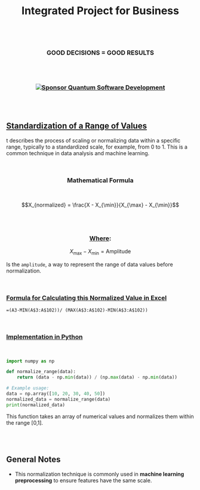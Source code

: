 <br>

# <p align="center"> Integrated Project for Business

<br><br>

### <p align="center"> GOOD DECISIONS = GOOD RESULTS

<br><br>

### <p align="center"> [![Sponsor Quantum Software Development](https://img.shields.io/badge/Sponsor-Quantum%20Software%20Development-brightgreen?logo=GitHub)](https://github.com/sponsors/Quantum-Software-Development)

<br><br>

## [Standardization of a Range of Values]()

t describes the process of scaling or normalizing data within a specific range, typically to a standardized scale, for example, from 0 to 1. This is a common technique in data analysis and machine learning.

<br>

###  <p align="center"> **Mathematical Formula**

<br>

$$X_{normalized} = \frac{X - X_{\min}}{X_{\max} - X_{\min}}$$

<br><br>

### <p align="center"> [Where]():

 $$X_{\max} - X_{\min} = \text{Amplitude}$$ 

 Is the `amplitude`, a way to represent the range of data values before normalization.

 <br>

 ###  [Formula for Calculating this Normalized Value in Excel]()
 
 ```excel
=(A3-MIN(A$3:A$102))/ (MAX(A$3:A$102)-MIN(A$3:A$102))
```

<br>

### [Implementation in Python]()

<br>

```python
import numpy as np

def normalize_range(data):
    return (data - np.min(data)) / (np.max(data) - np.min(data))

# Example usage:
data = np.array([10, 20, 30, 40, 50])
normalized_data = normalize_range(data)
print(normalized_data)
```

This function takes an array of numerical values and normalizes them within the range [0,1].

<br><br>

## **General Notes**

- This normalization technique is commonly used in **machine learning preprocessing** to ensure features have the same scale.

